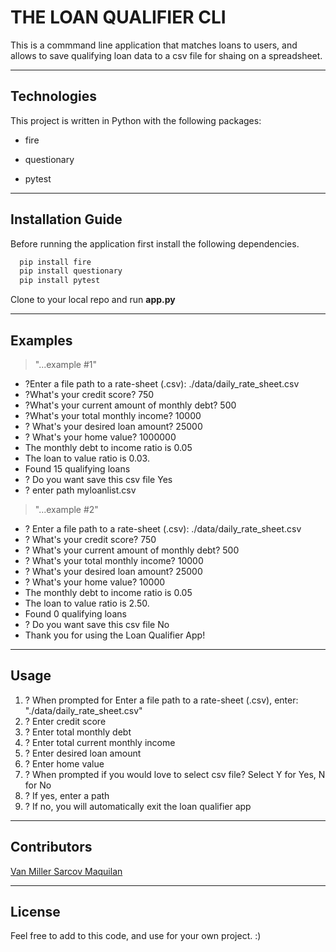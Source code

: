 

# THE LOAN QUALIFIER CLI

This is a commmand line application that matches loans to users, and allows to save qualifying loan data to a csv file for shaing on a spreadsheet. 


---

## Technologies

This project is written in Python with the following packages:

* fire 

* questionary 

* pytest



---

## Installation Guide

Before running the application first install the following dependencies.

```python
  pip install fire
  pip install questionary
  pip install pytest
```
Clone to your local repo and run **app.py**

---

## Examples


>"...example #1"

* ?Enter a file path to a rate-sheet (.csv): ./data/daily_rate_sheet.csv
* ?What's your credit score? 750
* ?What's your current amount of monthly debt? 500
* ?What's your total monthly income? 10000
* ? What's your desired loan amount? 25000
* ? What's your home value? 1000000
* The monthly debt to income ratio is 0.05
* The loan to value ratio is 0.03.
* Found 15 qualifying loans
* ? Do you want save this csv file Yes
* ? enter path myloanlist.csv 

>"...example #2"

* ? Enter a file path to a rate-sheet (.csv): ./data/daily_rate_sheet.csv
* ? What's your credit score? 750
* ? What's your current amount of monthly debt? 500
* ? What's your total monthly income? 10000
* ? What's your desired loan amount? 25000
* ? What's your home value? 10000
* The monthly debt to income ratio is 0.05
* The loan to value ratio is 2.50.
* Found 0 qualifying loans
* ? Do you want save this csv file No
* Thank you for using the Loan Qualifier App!



---

## Usage

1. ? When prompted for Enter a file path to a rate-sheet (.csv), 
    enter: "./data/daily_rate_sheet.csv"
2. ? Enter credit score
3. ? Enter total monthly debt
4. ? Enter total current monthly income
5. ? Enter desired loan amount
6. ? Enter home value
7. ? When prompted if you would love to select csv file? Select Y for Yes, N for No
8. ? If yes, enter a path 
9. ? If no, you will automatically exit the loan qualifier app


---

## Contributors

[Van Miller Sarcov Maquilan](https://www.linkedin.com/in/van-miller-sarcov-maquilan-20b472202/) 


---

## License

Feel free to add to this code, and use for your own project. :)
